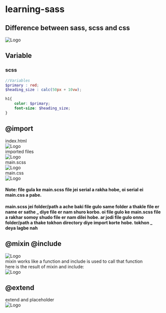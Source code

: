 # learning-sass

## Difference between sass, scss and css

![Logo](https://qph.cf2.quoracdn.net/main-qimg-cb41710b11523148a80f95f38a5c81ae)

## Variable
### scss
``` scss
//Variables
$primary : red;
$heading_size : calc(50px + 10vw);

h1{
    color: $primary;
    font-size: $heading_size;
}

```

## @import
index.html <br/>
![Logo](https://i.ibb.co/MP9Zyq4/scss-import-index.png)<br/>
imported files<br/>
![Logo](https://i.ibb.co/qxCZ3mH/Screenshot-20230205-125210.png)<br/>
main.scss<br/>
![Logo](https://i.ibb.co/9wDNdv9/scss-import-main.png)<br/>
main.css<br/>
![Logo](https://i.ibb.co/wyPXFCy/scss-import-main-css.png)<br/>


#### Note: file gula ke main.scss file jei serial a rakha hobe, oi serial ei main.css a pabe.

#### main.scss jei folder/path a ache baki file gulo same folder a thakle file er name er sathe _ diye file er nam shuro korbo. oi file gulo ke main.scss file a rakhar somoy shudo file er nam dilei hobe. ar jodi file gulo onno folder/path a thake tokhon directory diye import korte hobe. tokhon _ deya lagbe nah

## @mixin @include
![Logo](https://i.ibb.co/ZJzhzcB/mixin-include.png)<br/>
mixin works like a function and include is used to call that function<br/>
here is the result of mixin and include:<br/>
![Logo](https://i.ibb.co/8jq1LPz/Screenshot-20230205-013938.png)<br/>

## @extend
extend and placeholder <br/>
![Logo](https://i.ibb.co/5kMZxrH/Screenshot-20230205-072503.png) <br/>
